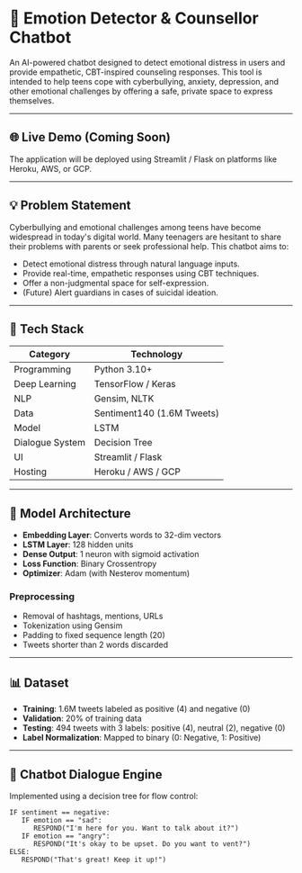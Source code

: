 # 🧠 Emotion Detector & Counsellor Chatbot

An AI-powered chatbot designed to detect emotional distress in users and provide empathetic, CBT-inspired counseling responses. This tool is intended to help teens cope with cyberbullying, anxiety, depression, and other emotional challenges by offering a safe, private space to express themselves.

---

## 🌐 Live Demo (Coming Soon)

The application will be deployed using Streamlit / Flask on platforms like Heroku, AWS, or GCP.

---

## 💡 Problem Statement

Cyberbullying and emotional challenges among teens have become widespread in today's digital world. Many teenagers are hesitant to share their problems with parents or seek professional help. This chatbot aims to:

- Detect emotional distress through natural language inputs.
- Provide real-time, empathetic responses using CBT techniques.
- Offer a non-judgmental space for self-expression.
- (Future) Alert guardians in cases of suicidal ideation.

---

## 🧰 Tech Stack

| Category        | Technology                |
|----------------|---------------------------|
| Programming     | Python 3.10+              |
| Deep Learning   | TensorFlow / Keras        |
| NLP             | Gensim, NLTK              |
| Data            | Sentiment140 (1.6M Tweets)|
| Model           | LSTM                      |
| Dialogue System | Decision Tree             |
| UI              | Streamlit / Flask         |
| Hosting         | Heroku / AWS / GCP        |

---

## 🧠 Model Architecture

- **Embedding Layer**: Converts words to 32-dim vectors
- **LSTM Layer**: 128 hidden units
- **Dense Output**: 1 neuron with sigmoid activation
- **Loss Function**: Binary Crossentropy
- **Optimizer**: Adam (with Nesterov momentum)

### Preprocessing
- Removal of hashtags, mentions, URLs
- Tokenization using Gensim
- Padding to fixed sequence length (20)
- Tweets shorter than 2 words discarded

---

## 📊 Dataset

- **Training**: 1.6M tweets labeled as positive (4) and negative (0)
- **Validation**: 20% of training data
- **Testing**: 494 tweets with 3 labels: positive (4), neutral (2), negative (0)
- **Label Normalization**: Mapped to binary (0: Negative, 1: Positive)

---

## 🤖 Chatbot Dialogue Engine

Implemented using a decision tree for flow control:

```text
IF sentiment == negative:
   IF emotion == "sad":
      RESPOND("I'm here for you. Want to talk about it?")
   IF emotion == "angry":
      RESPOND("It's okay to be upset. Do you want to vent?")
ELSE:
   RESPOND("That's great! Keep it up!")
